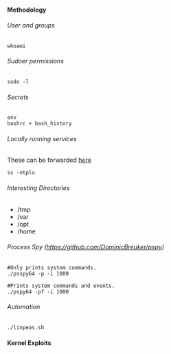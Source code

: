 #### Methodology

###### User and groups
```
whoami
```

###### Sudoer permissions
```
sudo -l
```

###### Secrets
```
env
bashrc + bash_history
```

###### Locally running services
These can be forwarded [here](obsidian://open?vault=Offensive-Security&file=OSCP%2FPost%20Exploitation%2FTunneling)
```
ss -ntplu
```

###### Interesting Directories
-  \/tmp
-  \/var
-  \/opt
-  \/home

###### Process Spy (https://github.com/DominicBreuker/pspy)

```
#Only prints system commands.
./psspy64 -p -i 1000

#Prints system commands and events.
./pspy64 -pf -i 1000
```

###### Automation

```
./linpeas.sh

```



#### Kernel Exploits
